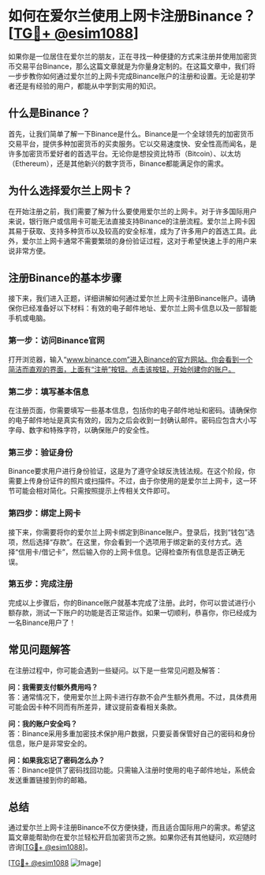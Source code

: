 # 如何在爱尔兰使用上网卡注册Binance？[[TG💪+ @esim1088](https://t.me/s/esim1088)]

如果你是一位居住在爱尔兰的朋友，正在寻找一种便捷的方式来注册并使用加密货币交易平台Binance，那么这篇文章就是为你量身定制的。在这篇文章中，我们将一步步教你如何通过爱尔兰的上网卡完成Binance账户的注册和设置。无论是初学者还是有经验的用户，都能从中学到实用的知识。

## 什么是Binance？

首先，让我们简单了解一下Binance是什么。Binance是一个全球领先的加密货币交易平台，提供多种加密货币的买卖服务。它以交易速度快、安全性高而闻名，是许多加密货币爱好者的首选平台。无论你是想投资比特币（Bitcoin）、以太坊（Ethereum），还是其他新兴的数字货币，Binance都能满足你的需求。

## 为什么选择爱尔兰上网卡？

在开始注册之前，我们需要了解为什么要使用爱尔兰的上网卡。对于许多国际用户来说，银行账户或信用卡可能无法直接支持Binance的注册流程。爱尔兰上网卡因其易于获取、支持多种货币以及较高的安全标准，成为了许多用户的首选工具。此外，爱尔兰上网卡通常不需要繁琐的身份验证过程，这对于希望快速上手的用户来说非常方便。

## 注册Binance的基本步骤

接下来，我们进入正题，详细讲解如何通过爱尔兰上网卡注册Binance账户。请确保你已经准备好以下材料：有效的电子邮件地址、爱尔兰上网卡信息以及一部智能手机或电脑。

### 第一步：访问Binance官网

打开浏览器，输入“www.binance.com”进入Binance的官方网站。你会看到一个简洁而直观的界面，上面有“注册”按钮。点击该按钮，开始创建你的账户。

### 第二步：填写基本信息

在注册页面，你需要填写一些基本信息，包括你的电子邮件地址和密码。请确保你的电子邮件地址是真实有效的，因为之后会收到一封确认邮件。密码应包含大小写字母、数字和特殊字符，以确保账户的安全性。

### 第三步：验证身份

Binance要求用户进行身份验证，这是为了遵守全球反洗钱法规。在这个阶段，你需要上传身份证件的照片或扫描件。不过，由于你使用的是爱尔兰上网卡，这一环节可能会相对简化。只需按照提示上传相关文件即可。

### 第四步：绑定上网卡

接下来，你需要将你的爱尔兰上网卡绑定到Binance账户。登录后，找到“钱包”选项，然后选择“存款”。在这里，你会看到一个选项用于绑定新的支付方式。选择“信用卡/借记卡”，然后输入你的上网卡信息。记得检查所有信息是否正确无误。

### 第五步：完成注册

完成以上步骤后，你的Binance账户就基本完成了注册。此时，你可以尝试进行小额存款，测试一下账户的功能是否正常运作。如果一切顺利，恭喜你，你已经成为一名Binance用户了！

## 常见问题解答

在注册过程中，你可能会遇到一些疑问。以下是一些常见问题及解答：

**问：我需要支付额外费用吗？**  
答：通常情况下，使用爱尔兰上网卡进行存款不会产生额外费用。不过，具体费用可能会因卡种不同而有所差异，建议提前查看相关条款。

**问：我的账户安全吗？**  
答：Binance采用多重加密技术保护用户数据，只要妥善保管好自己的密码和身份信息，账户是非常安全的。

**问：如果我忘记了密码怎么办？**  
答：Binance提供了密码找回功能。只需输入注册时使用的电子邮件地址，系统会发送重置链接到你的邮箱。

## 总结

通过爱尔兰上网卡注册Binance不仅方便快捷，而且适合国际用户的需求。希望这篇文章能帮助你在爱尔兰轻松开启加密货币之旅。如果你还有其他疑问，欢迎随时咨询[[TG💪+ @esim1088](https://t.me/s/esim1088)]。

[[TG💪+ @esim1088](https://t.me/s/esim1088) ![Image](https://i.postimg.cc/4NQfJmqS/Snipaste-2025-05-13-00-14-12.png)]
